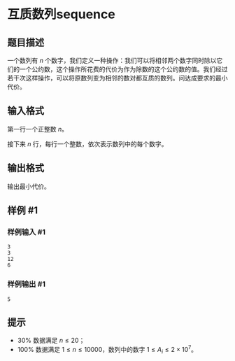 # 互质数列sequence

## 题目描述

一个数列有 $n$ 个数字，我们定义一种操作：我们可以将相邻两个数字同时除以它们的一个公约数，这个操作所花费的代价为作为除数的这个公约数的值。我们经过若干次这样操作，可以将原数列变为相邻的数对都互质的数列。问达成要求的最小代价。

## 输入格式

第一行一个正整数 $n$。

接下来 $n$ 行，每行一个整数，依次表示数列中的每个数字。

## 输出格式

输出最小代价。


## 样例 #1

### 样例输入 #1
```
3
3
12
6
```

### 样例输出 #1

```
5
```

## 提示

- $30\%$ 数据满足 $n \leq 20$；
- $100\%$ 数据满足 $1 \leq n \leq 10000$，数列中的数字 $1\le A_i \leq 2 \times 10^7$。


